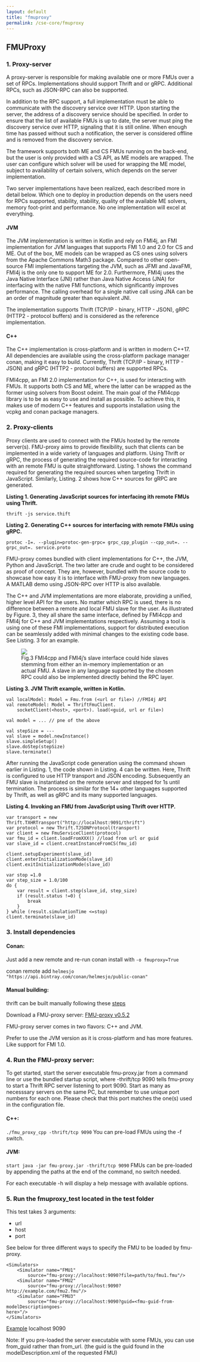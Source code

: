 ```yaml
---
layout: default
title: "fmuproxy"
permalink: /cse-core/fmuproxy
---
```


## FMUProxy


### 1. Proxy-server

A proxy-server is responsible for making available one or more FMUs over a set of RPCs. Implementations should support Thrift and or gRPC. Additional RPCs, such as JSON-RPC can also be supported.

In addition to the RPC support, a full implementation must be able to communicate with the discovery service over HTTP. Upon starting the server, the address of a discovery service should be specified. In order to ensure that the list of available FMUs is up to date, the server must ping the discovery service over HTTP, signaling that it is still online. When enough time has passed without such a notification, the server is considered offline and is removed from the discovery service.

The framework supports both ME and CS FMUs running on the back-end, but the user is only provided with a CS API, as ME models are wrapped. The user can configure which solver will be used for wrapping the ME model, subject to availability of certain solvers, which depends on the server implementation.

Two server implementations have been realized, each described
more in detail below. Which one to deploy in production
depends on the users need for RPCs supported,
stability, stability, quality of the available ME solvers,
memory foot-print and performance. No one implementation
will excel at everything.

#### JVM

The JVM implementation is written in Kotlin and rely on FMI4j, an FMI implementation for JVM languages that supports FMI 1.0 and 2.0 for CS and ME. Out of the box, ME models can be wrapped as CS ones using solvers from the Apache Commons Math3 package. Compared to other open-source FMI implementations targeting the JVM, such as JFMI and JavaFMI, FMI4j is the only one to support ME for 2.0. Furthermore, FMI4j uses the Java Native Interface (JNI) rather than Java Native Access (JNA) for interfacing with the native FMI functions, which significantly improves performance. The calling overhead for a single native call using JNA can be an order of magnitude greater than equivalent JNI.

The implementation supports Thrift (TCP/IP - binary, HTTP - JSON), gRPC (HTTP2 - protocol buffers) and is considered as the reference implementation.

#### C++

The C++ implementation is cross-platform and is written in modern C++17. All dependencies are available using the cross-platform package manager conan, making it easy to build. Currently, Thrift (TCP/IP - binary, HTTP - JSON) and gRPC (HTTP2 - protocol buffers) are supported RPCs.

FMI4cpp, an FMI 2.0 implementation for C++, is used for interacting with FMUs. It supports both CS and ME, where the latter can be wrapped as the former using solvers from Boost odeint. The main goal of the FMI4cpp library is to be as easy to use and install as possible. To achieve this, it makes use of modern C++ features and supports installation using the vcpkg and conan package managers.

### 2. Proxy-clients

Proxy clients are used to connect with the FMUs hosted by the remote server(s). FMU-proxy aims to provide flexibility, such that clients can be implemented in a wide variety of languages and platform. 
Using Thrift or gRPC, the process of generating the required source-code for interacting with an remote FMU is quite straightforward. Listing. 1 shows the command required for generating the required sources when targeting Thrift in JavaScript. Similarly, Listing. 2 shows how C++ sources for gRPC are generated.

**Listing 1. Generating JavaScript sources for interfacing ith remote FMUs using Thrift.**

`thrift -js service.thift`

**Listing 2. Generating C++ sources for interfacing with remote FMUs using gRPC.**

`protoc -I=. --plugin=protoc-gen-grpc= grpc_cpp_plugin --cpp_out=. -- grpc_out=. service.proto`

FMU-proxy comes bundled with client implementations
for C++, the JVM, Python and JavaScript. The two latter
are crude and ought to be considered as proof of concept.
They are, however, bundled with the source code to
showcase how easy it is to interface with FMU-proxy from
new languages. A MATLAB demo using JSON-RPC over
HTTP is also available.

The C++ and JVM implementations are more elaborate,
providing a unified, higher level API for the users.
No matter which RPC is used, there is no difference between
a remote and local FMU slave for the user. As illustrated
by Figure. 3, they all share the same interface,
defined by FMI4cpp and FMI4j for C++ and JVM implementations
respectively. Assuming a tool is using one of
these FMI implementations, support for distributed execution
can be seamlessly added with minimal changes to the
existing code base. See Listing. 3 for an example.

<figure>
<img src="/assets/img/fmuproxyFig3.png" > 
<figcaption>Fig.3 FMI4cpp and FMI4j’s slave interface could hide
                 slaves stemming from either an in-memory implementation or
                 an actual FMU. A slave in any language supported by the chosen
                 RPC could also be implemented directly behind the RPC
                 layer. </figcaption>
</figure>

**Listing 3. JVM Thrift example, written in Kotlin.**
```
val localModel: Model = Fmu.from (<url or file>) //FMI4j API
val remoteModel: Model = ThriftFmuClient.
    socketClient(<host>, <port>). load(<guid, url or file>)
     
val model = ... // pne of the above

val stepSize = ---
val slave = model.newInstance()
slave.simpleSetup()
slave.doStep(stepSize)
slave.terminate()
```

After running the JavaScript code generation using the command shown earlier in Listing. 1, the code shown in Listing. 4 can be written. Here, Thrift is configured to use HTTP transport and JSON encoding. Subsequently an FMU slave is instantiated on the remote server and stepped for 1s until termination. The process is similar for the 14+ other languages supported by Thrift, as well as gRPC and its many supported languages.

**Listing 4. Invoking an FMU from JavaScript using Thrift over HTTP.**
```
var transport = new Thrift.TXHRTransport("http://localhost:9091/thrift")
var protocol = new Thrift.TJSONProtocol(transport)
var client = new FmuServiceClient(protocol)
var fmu_id = client.loadFromXXX() //load from url or guid
var slave_id = client.creatInstanceFromCS(fmu_id)

client.setupExperiment(slave_id)
client.enterInitializationMode(slave_id)
client.exitInitializationMode(slave_id)

var stop =1.0
var step_size = 1.0/100
do {
    var result = client.step(slave_id, step_size)
    if (result.status !=0) {
        break
    }
} while (result.simulationTime <=stop)
client.terminate(slave_id)
```

### 3. Install dependencies
#### Conan:
Just add a new remote and re-run conan install with `-o fmuproxy=True`

conan remote add `helmesjo "https://api.bintray.com/conan/helmesjo/public-conan"`
#### Manual building:
thrift can be built manually following these [steps](https://thrift.apache.org/lib/cpp)

Download a FMU-proxy server:
[FMU-proxy v0.5.2](https://github.com/NTNU-IHB/FMU-proxy/releases/tag/v0.5.2) 



FMU-proxy server comes in two flavors: C++ and JVM.

Prefer to use the JVM version as it is cross-platform and has more features. Like support for FMI 1.0.

### 4. Run the FMU-proxy server:

To get started, start the server executable fmu-proxy.jar from a command line or use the bundled startup script, where -thrift/tcp 9090 tells fmu-proxy to start a Thrift RPC server listening to port 9090.
Start as many as necesssary servers on the same PC, but remember to use unique port numbers for each one. Please check that this port matches the
one(s) used in the configuration file.

#### C++:
`./fmu_proxy_cpp -thrift/tcp 9090` 
You can pre-load FMUs using the -f switch.

#### JVM:
`start java -jar fmu-proxy.jar -thrift/tcp 9090` 
FMUs can be pre-loaded by appending the paths at the end of the command, no switch needed.

For each executable -h will display a help message with available options.

### 5. Run the fmuproxy_test located in the test folder
This test takes 3 arguments:

- url
- host
- port

See below for three different ways to specify the FMU to be loaded by fmu-proxy.
```
<Simulators>
    <Simulator name="FMU1"
        source="fmu-proxy://localhost:9090?file=path/to/fmu1.fmu"/>
    <Simulator name="FMU2"
        source="fmu-proxy://localhost:9090?http://example.com/fmu2.fmu"/>
    <Simulator name="FMU3"
        source="fmu-proxy://localhost:9090?guid=<fmu-guid-from-modelDescriptiongoes-
here>"/>
</Simulators>
```

[Example](http://folk.ntnu.no/laht/files/ControlledTemperature.fmu) localhost 9090

Note: If you pre-loaded the server executable with some FMUs, you can use from_guid rather than from_url. (the guid is the guid found in the modelDescription.xml of the requested FMU)

